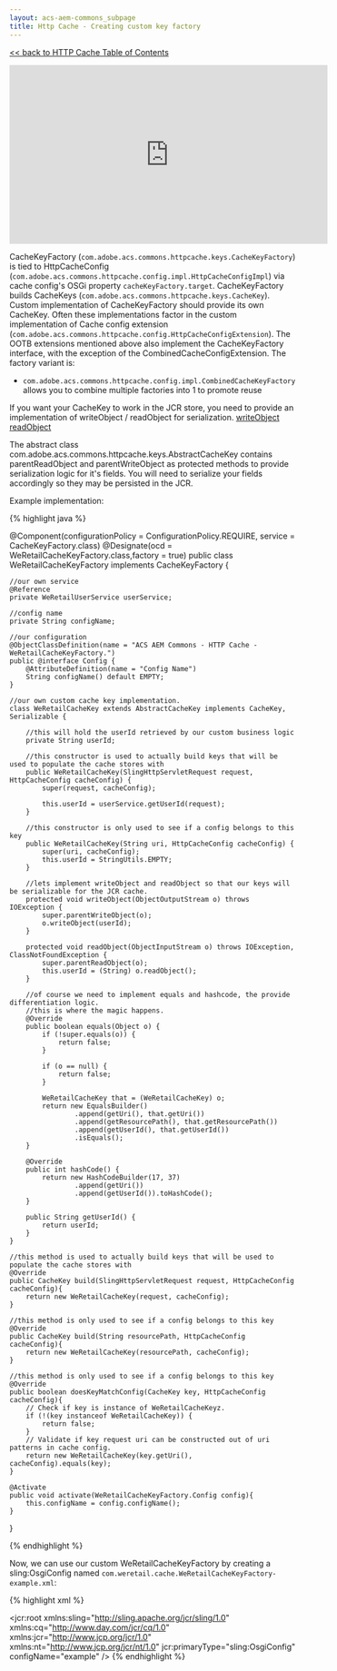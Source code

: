 ```yaml
---
layout: acs-aem-commons_subpage
title: Http Cache - Creating custom key factory
---
```


[<< back to HTTP Cache Table of Contents](../index.html)

<iframe width="560" height="315" src="https://www.youtube.com/embed/0J9iyOOQNX8" frameborder="0" allow="accelerometer; autoplay; encrypted-media; gyroscope; picture-in-picture" allowfullscreen></iframe>

CacheKeyFactory (`com.adobe.acs.commons.httpcache.keys.CacheKeyFactory`) is tied to HttpCacheConfig (`com.adobe.acs.commons.httpcache.config.impl.HttpCacheConfigImpl`) via cache config's OSGi property `cacheKeyFactory.target`. CacheKeyFactory builds CacheKeys (`com.adobe.acs.commons.httpcache.keys.CacheKey`). Custom implementation of CacheKeyFactory should provide its own CacheKey. Often these implementations factor in the custom implementation of Cache config extension (`com.adobe.acs.commons.httpcache.config.HttpCacheConfigExtension`). The OOTB extensions mentioned above also implement the CacheKeyFactory interface, with the exception of the CombinedCacheConfigExtension. The factory variant is: 
* `com.adobe.acs.commons.httpcache.config.impl.CombinedCacheKeyFactory` allows you to combine multiple factories into 1 to promote reuse

If you want your CacheKey to work in the JCR store, you need to provide an implementation of writeObject / readObject for serialization. 
[writeObject](https://docs.oracle.com/javase/7/docs/platform/serialization/spec/output.html#861) 
[readObject](https://docs.oracle.com/javase/7/docs/platform/serialization/spec/input.html#2971) 

The abstract class com.adobe.acs.commons.httpcache.keys.AbstractCacheKey contains parentReadObject and parentWriteObject as protected methods to provide serialization logic for it's fields.
You will need to serialize your fields accordingly so they may be persisted in the JCR.



Example implementation:



{% highlight java %}

@Component(configurationPolicy = ConfigurationPolicy.REQUIRE, service = CacheKeyFactory.class)
@Designate(ocd = WeRetailCacheKeyFactory.class,factory = true)
public class WeRetailCacheKeyFactory implements CacheKeyFactory {

    //our own service
    @Reference
    private WeRetailUserService userService;
    
    //config name
    private String configName;

    //our configuration
    @ObjectClassDefinition(name = "ACS AEM Commons - HTTP Cache - WeRetailCacheKeyFactory.")
    public @interface Config {
        @AttributeDefinition(name = "Config Name")
        String configName() default EMPTY;
    }

    //our own custom cache key implementation.
    class WeRetailCacheKey extends AbstractCacheKey implements CacheKey, Serializable {

        //this will hold the userId retrieved by our custom business logic
        private String userId;

        //this constructor is used to actually build keys that will be used to populate the cache stores with
        public WeRetailCacheKey(SlingHttpServletRequest request, HttpCacheConfig cacheConfig) {
            super(request, cacheConfig);

            this.userId = userService.getUserId(request);
        }

        //this constructor is only used to see if a config belongs to this key
        public WeRetailCacheKey(String uri, HttpCacheConfig cacheConfig) {
            super(uri, cacheConfig);
            this.userId = StringUtils.EMPTY;
        }

        //lets implement writeObject and readObject so that our keys will be serializable for the JCR cache.
        protected void writeObject(ObjectOutputStream o) throws IOException {
            super.parentWriteObject(o);
            o.writeObject(userId);
        }

        protected void readObject(ObjectInputStream o) throws IOException, ClassNotFoundException {
            super.parentReadObject(o);
            this.userId = (String) o.readObject();
        }

        //of course we need to implement equals and hashcode, the provide differentiation logic. 
        //this is where the magic happens.
        @Override 
        public boolean equals(Object o) {
            if (!super.equals(o)) {
                return false;
            }

            if (o == null) {
                return false;
            }

            WeRetailCacheKey that = (WeRetailCacheKey) o;
            return new EqualsBuilder()
                    .append(getUri(), that.getUri())
                    .append(getResourcePath(), that.getResourcePath())
                    .append(getUserId(), that.getUserId())
                    .isEquals();
        }

        @Override
        public int hashCode() {
            return new HashCodeBuilder(17, 37)
                    .append(getUri())
                    .append(getUserId()).toHashCode();
        }

        public String getUserId() {
            return userId;
        }
    }

    //this method is used to actually build keys that will be used to populate the cache stores with
    @Override
    public CacheKey build(SlingHttpServletRequest request, HttpCacheConfig cacheConfig){
        return new WeRetailCacheKey(request, cacheConfig);
    }

    //this method is only used to see if a config belongs to this key
    @Override
    public CacheKey build(String resourcePath, HttpCacheConfig cacheConfig){
        return new WeRetailCacheKey(resourcePath, cacheConfig);
    }

    //this method is only used to see if a config belongs to this key
    @Override
    public boolean doesKeyMatchConfig(CacheKey key, HttpCacheConfig cacheConfig){
        // Check if key is instance of WeRetailCacheKeyz.
        if (!(key instanceof WeRetailCacheKey)) {
            return false;
        }
        // Validate if key request uri can be constructed out of uri patterns in cache config.
        return new WeRetailCacheKey(key.getUri(), cacheConfig).equals(key);
    }
    
    @Activate
    public void activate(WeRetailCacheKeyFactory.Config config){
        this.configName = config.configName();
    }
}

{% endhighlight %}  

Now, we can use our custom WeRetailCacheKeyFactory by creating a sling:OsgiConfig named `com.weretail.cache.WeRetailCacheKeyFactory-example.xml`:

{% highlight xml %}
<?xml version="1.0" encoding="UTF-8"?>
<jcr:root xmlns:sling="http://sling.apache.org/jcr/sling/1.0" xmlns:cq="http://www.day.com/jcr/cq/1.0"
    xmlns:jcr="http://www.jcp.org/jcr/1.0" xmlns:nt="http://www.jcp.org/jcr/nt/1.0"
    jcr:primaryType="sling:OsgiConfig"
    configName="example"
 />
 {% endhighlight %} 
